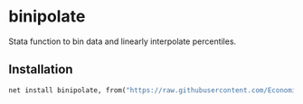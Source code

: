# binipolate
Stata function to bin data and linearly interpolate percentiles.

## Installation
```stata
net install binipolate, from("https://raw.githubusercontent.com/Economic/binipolate/master/")
```

